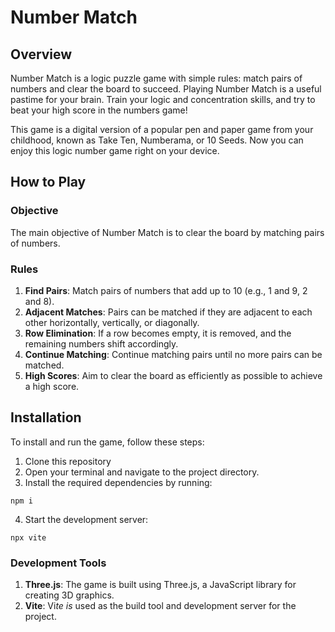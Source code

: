 # Number Match

## Overview

Number Match is a logic puzzle game with simple rules: match pairs of numbers and clear the board to succeed. Playing Number Match is a useful pastime for your brain. Train your logic and concentration skills, and try to beat your high score in the numbers game!

This game is a digital version of a popular pen and paper game from your childhood, known as Take Ten, Numberama, or 10 Seeds. Now you can enjoy this logic number game right on your device.

## How to Play

### Objective
The main objective of Number Match is to clear the board by matching pairs of numbers.

### Rules
1. **Find Pairs**: Match pairs of numbers that add up to 10 (e.g., 1 and 9, 2 and 8).
2. **Adjacent Matches**: Pairs can be matched if they are adjacent to each other horizontally, vertically, or diagonally.
3. **Row Elimination**: If a row becomes empty, it is removed, and the remaining numbers shift accordingly.
4. **Continue Matching**: Continue matching pairs until no more pairs can be matched.
5. **High Scores**: Aim to clear the board as efficiently as possible to achieve a high score.
## Installation

To install and run the game, follow these steps:

1. Clone this repository
2. Open your terminal and navigate to the project directory.
3. Install the required dependencies by running:
```shell
npm i
```
4. Start the development server:
```shell
npx vite
```

### Development Tools
1. **Three.js**: The game is built using Three.js, a JavaScript library for creating 3D graphics.
3. **Vite**: Vi*te is* used as the build tool and development server for the project.
